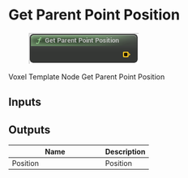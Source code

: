# Get Parent Point Position

<div align="left" data-full-width="false"><figure><img src="../../../.gitbook/assets/get_parent_point_position.png" alt=""><figcaption></figcaption></figure></div>

Voxel Template Node Get Parent Point Position

## Inputs

## Outputs

<table><thead><tr><th width="170">Name</th><th>Description</th></tr></thead><tbody><tr><td>Position</td><td>Position</td></tr></tbody></table>
